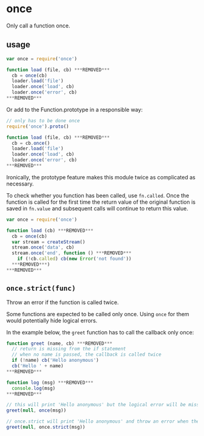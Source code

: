 # once

Only call a function once.

## usage

```javascript
var once = require('once')

function load (file, cb) ***REMOVED***
  cb = once(cb)
  loader.load('file')
  loader.once('load', cb)
  loader.once('error', cb)
***REMOVED***
```

Or add to the Function.prototype in a responsible way:

```javascript
// only has to be done once
require('once').proto()

function load (file, cb) ***REMOVED***
  cb = cb.once()
  loader.load('file')
  loader.once('load', cb)
  loader.once('error', cb)
***REMOVED***
```

Ironically, the prototype feature makes this module twice as
complicated as necessary.

To check whether you function has been called, use `fn.called`. Once the
function is called for the first time the return value of the original
function is saved in `fn.value` and subsequent calls will continue to
return this value.

```javascript
var once = require('once')

function load (cb) ***REMOVED***
  cb = once(cb)
  var stream = createStream()
  stream.once('data', cb)
  stream.once('end', function () ***REMOVED***
    if (!cb.called) cb(new Error('not found'))
  ***REMOVED***)
***REMOVED***
```

## `once.strict(func)`

Throw an error if the function is called twice.

Some functions are expected to be called only once. Using `once` for them would
potentially hide logical errors.

In the example below, the `greet` function has to call the callback only once:

```javascript
function greet (name, cb) ***REMOVED***
  // return is missing from the if statement
  // when no name is passed, the callback is called twice
  if (!name) cb('Hello anonymous')
  cb('Hello ' + name)
***REMOVED***

function log (msg) ***REMOVED***
  console.log(msg)
***REMOVED***

// this will print 'Hello anonymous' but the logical error will be missed
greet(null, once(msg))

// once.strict will print 'Hello anonymous' and throw an error when the callback will be called the second time
greet(null, once.strict(msg))
```
